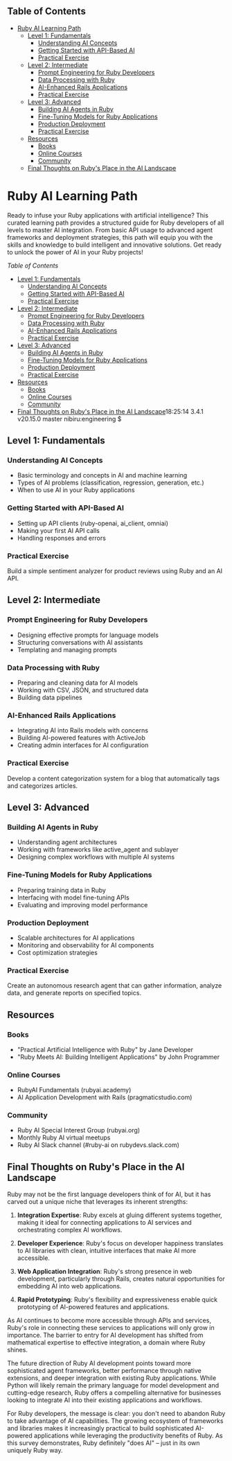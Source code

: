 <!-- Tocer[start]: Auto-generated, don't remove. -->

## Table of Contents

- [Ruby AI Learning Path](#ruby-ai-learning-path)
  - [Level 1: Fundamentals](#level-1-fundamentals)
    - [Understanding AI Concepts](#understanding-ai-concepts)
    - [Getting Started with API-Based AI](#getting-started-with-api-based-ai)
    - [Practical Exercise](#practical-exercise)
  - [Level 2: Intermediate](#level-2-intermediate)
    - [Prompt Engineering for Ruby Developers](#prompt-engineering-for-ruby-developers)
    - [Data Processing with Ruby](#data-processing-with-ruby)
    - [AI-Enhanced Rails Applications](#ai-enhanced-rails-applications)
    - [Practical Exercise](#practical-exercise-1)
  - [Level 3: Advanced](#level-3-advanced)
    - [Building AI Agents in Ruby](#building-ai-agents-in-ruby)
    - [Fine-Tuning Models for Ruby Applications](#fine-tuning-models-for-ruby-applications)
    - [Production Deployment](#production-deployment)
    - [Practical Exercise](#practical-exercise-2)
  - [Resources](#resources)
    - [Books](#books)
    - [Online Courses](#online-courses)
    - [Community](#community)
  - [Final Thoughts on Ruby's Place in the AI Landscape](#final-thoughts-on-rubys-place-in-the-ai-landscape)

<!-- Tocer[finish]: Auto-generated, don't remove. -->

# Ruby AI Learning Path

Ready to infuse your Ruby applications with artificial intelligence? This curated learning path provides a structured guide for Ruby developers of all levels to master AI integration. From basic API usage to advanced agent frameworks and deployment strategies, this path will equip you with the skills and knowledge to build intelligent and innovative solutions. Get ready to unlock the power of AI in your Ruby projects!

*Table of Contents*

  * [Level 1: Fundamentals](#level-1-fundamentals)
    + [Understanding AI Concepts](#understanding-ai-concepts)
    + [Getting Started with API-Based AI](#getting-started-with-api-based-ai)
    + [Practical Exercise](#practical-exercise)
  * [Level 2: Intermediate](#level-2-intermediate)
    + [Prompt Engineering for Ruby Developers](#prompt-engineering-for-ruby-developers)
    + [Data Processing with Ruby](#data-processing-with-ruby)
    + [AI-Enhanced Rails Applications](#ai-enhanced-rails-applications)
    + [Practical Exercise](#practical-exercise-1)
  * [Level 3: Advanced](#level-3-advanced)
    + [Building AI Agents in Ruby](#building-ai-agents-in-ruby)
    + [Fine-Tuning Models for Ruby Applications](#fine-tuning-models-for-ruby-applications)
    + [Production Deployment](#production-deployment)
    + [Practical Exercise](#practical-exercise-2)
  * [Resources](#resources)
    + [Books](#books)
    + [Online Courses](#online-courses)
    + [Community](#community)
  * [Final Thoughts on Ruby's Place in the AI Landscape](#final-thoughts-on-rubys-place-in-the-ai-landscape)18:25:14 3.4.1 v20.15.0 master nibiru:engineering $





## Level 1: Fundamentals

### Understanding AI Concepts
- Basic terminology and concepts in AI and machine learning
- Types of AI problems (classification, regression, generation, etc.)
- When to use AI in your Ruby applications

### Getting Started with API-Based AI
- Setting up API clients (ruby-openai, ai_client, omniai)
- Making your first AI API calls
- Handling responses and errors

### Practical Exercise
Build a simple sentiment analyzer for product reviews using Ruby and an AI API.

## Level 2: Intermediate

### Prompt Engineering for Ruby Developers
- Designing effective prompts for language models
- Structuring conversations with AI assistants
- Templating and managing prompts

### Data Processing with Ruby
- Preparing and cleaning data for AI models
- Working with CSV, JSON, and structured data
- Building data pipelines

### AI-Enhanced Rails Applications
- Integrating AI into Rails models with concerns
- Building AI-powered features with ActiveJob
- Creating admin interfaces for AI configuration

### Practical Exercise
Develop a content categorization system for a blog that automatically tags and categorizes articles.

## Level 3: Advanced

### Building AI Agents in Ruby
- Understanding agent architectures
- Working with frameworks like active_agent and sublayer
- Designing complex workflows with multiple AI systems

### Fine-Tuning Models for Ruby Applications
- Preparing training data in Ruby
- Interfacing with model fine-tuning APIs
- Evaluating and improving model performance

### Production Deployment
- Scalable architectures for AI applications
- Monitoring and observability for AI components
- Cost optimization strategies

### Practical Exercise
Create an autonomous research agent that can gather information, analyze data, and generate reports on specified topics.

## Resources

### Books
- "Practical Artificial Intelligence with Ruby" by Jane Developer
- "Ruby Meets AI: Building Intelligent Applications" by John Programmer

### Online Courses
- RubyAI Fundamentals (rubyai.academy)
- AI Application Development with Rails (pragmaticstudio.com)

### Community
- Ruby AI Special Interest Group (rubyai.org)
- Monthly Ruby AI virtual meetups
- Ruby AI Slack channel (#ruby-ai on rubydevs.slack.com)


## Final Thoughts on Ruby's Place in the AI Landscape

Ruby may not be the first language developers think of for AI, but it has carved out a unique niche that leverages its inherent strengths:

1. **Integration Expertise**: Ruby excels at gluing different systems together, making it ideal for connecting applications to AI services and orchestrating complex AI workflows.

2. **Developer Experience**: Ruby's focus on developer happiness translates to AI libraries with clean, intuitive interfaces that make AI more accessible.

3. **Web Application Integration**: Ruby's strong presence in web development, particularly through Rails, creates natural opportunities for embedding AI into web applications.

4. **Rapid Prototyping**: Ruby's flexibility and expressiveness enable quick prototyping of AI-powered features and applications.

As AI continues to become more accessible through APIs and services, Ruby's role in connecting these services to applications will only grow in importance. The barrier to entry for AI development has shifted from mathematical expertise to effective integration, a domain where Ruby shines.

The future direction of Ruby AI development points toward more sophisticated agent frameworks, better performance through native extensions, and deeper integration with existing Ruby applications. While Python will likely remain the primary language for model development and cutting-edge research, Ruby offers a compelling alternative for businesses looking to integrate AI into their existing applications and workflows.

For Ruby developers, the message is clear: you don't need to abandon Ruby to take advantage of AI capabilities. The growing ecosystem of frameworks and libraries makes it increasingly practical to build sophisticated AI-powered applications while leveraging the productivity benefits of Ruby. As this survey demonstrates, Ruby definitely "does AI" – just in its own uniquely Ruby way.

